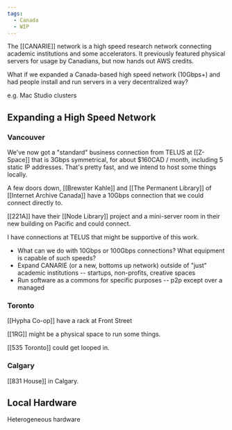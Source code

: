 ```yaml
---
tags:
  - Canada
  - WIP
---
```

The [[CANARIE]] network is a high speed research network connecting academic institutions and some accelerators. It previously featured physical servers for usage by Canadians, but now hands out AWS credits.

What if we expanded a Canada-based high speed network (10Gbps+) and had people install and run servers in a very decentralized way?

e.g. Mac Studio clusters

## Expanding a High Speed Network

### Vancouver

We've now got a "standard" business connection from TELUS at [[Z-Space]] that is 3Gbps symmetrical, for about $160CAD / month, including 5 static IP addresses. That's pretty fast, and we intend to host some things locally.

A few doors down, [[Brewster Kahle]] and [[The Permanent Library]] of [[Internet Archive Canada]] have a 10Gbps connection that we could connect directly to.

[[221A]] have their [[Node Library]] project and a mini-server room in their new building on Pacific and could connect.

I have connections at TELUS that might be supportive of this work.

* What can we do with 10Gbps or 100Gbps connections? What equipment  is capable of such speeds?
* Expand CANARIE (or a new, bottoms up network) outside of "just" academic institutions -- startups, non-profits, creative spaces
* Run software as a commons for specific purposes -- p2p except over a managed

### Toronto

[[Hypha Co-op]] have a rack at Front Street

[[1RG]] might be a physical space to run some things.

[[535 Toronto]] could get looped in.

### Calgary

[[831 House]] in Calgary.

## Local Hardware

Heterogeneous hardware